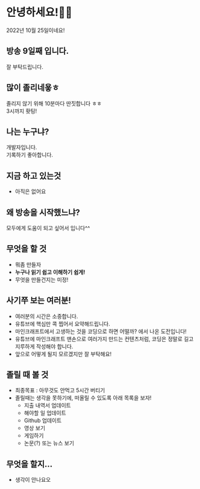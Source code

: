 
# 안녕하세요!🎃👻
2022년 10월 25일이네요!
## 방송 9일째 입니다.
잘 부탁드립니다.
## 많이 졸리네욯ㅎ
졸리지 않기 위해 10분마다 딴짓합니다 ㅎㅎ  
3시까지 홧팅!
## 나는 누구냐?
개발자입니다.  
기록하기 좋아합니다.
## 지금 하고 있는것
- 아직은 없어요
## 왜 방송을 시작했느냐?
모두에게 도움이 되고 싶어서 입니다^^
## 무엇을 할 것
- 뭐좀 만들자
- **누구나 읽기 쉽고 이해하기 쉽게!**
- 무엇을 만들건지는 미정!


## 사기쭈 보는 여러분!

- 여러분의 시간은 소중합니다.
- 유튜브에 핵심만 콕 찝어서 요약해드립니다.
- 마인크래프트에서 고생하는 것을 코딩으로 하면 어떨까? 에서 나온 도전입니다!
- 유튜브에 마인크래프트 맨손으로 여러가지 만드는 컨텐츠처럼, 코딩은 정말로 길고 지루하게 작성해야 합니다.
- 앞으로 어떻게 될지 모르겠지만 잘 부탁해요!

## 졸릴 때 볼 것

- 최종목표 : 아무것도 안먹고 5시간 버티기
- 졸릴때는 생각을 못하기에, 떠올릴 수 있도록 아래 목록을 보자!
  - 지출 내역서 업데이트
  - 해야할 일 업데이트
  - Github 업데이트
  - 영상 보기
  - 게임하기
  - 논문(?) 또는 뉴스 보기


## 무엇을 할지...
- 생각이 안나요오